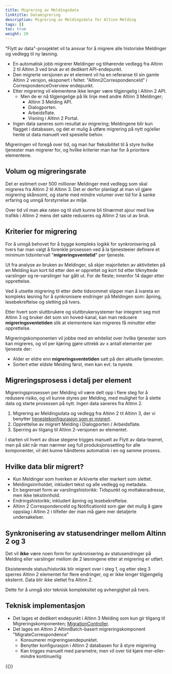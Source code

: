 ```yaml
---
title: Migrering av Meldingsdata
linktitle: Datamigrering
description: Migrering av Meldingsdata for Altinn Melding
tags: []
toc: true
weight: 20
---
```


"Flytt av data"-prosjektet vil ta ansvar for å migrere alle historiske Meldinger og vedlegg til ny løsning.

- En automatisk jobb migrerer Meldinger og tilhørende vedlegg fra Altinn 2 til Altinn 3 ved bruk av et dedikert API-endepunkt.
- Den migrerte versjonen av et element vil ha en referanse til sin gamle Altinn 2 versjon, eksponert i feltet: "Altinn2CorrespondenceId" i CorrespondenceOverview endepunkt.
- Etter migrering vil elementene ikke lenger være tilgjengelig i Altinn 2 API.
  - Men de er nå tilgjengelige på lik linje med andre Altinn 3 Meldinger;
    - Altinn 3 Melding API.
    - Dialogporten.
    - Arbeidsflate.
    - Visning i Altinn 2 Portal.
- Ingen data saneres som resultat av migrering; Meldingene blir kun flagget i databasen, og det er mulig å utføre migrering på nytt og/eller hente ut data manuelt ved spesielle behov.

Migreringen vil foregå over tid, og man har fleksibilitet til å styre hvilke tjenester man migrerer for, og hvilke kriterier man har for å prioritere elementene.

## Volum og migreringsrate

Det er estimert over 500 millioner Meldinger med vedlegg som skal migreres fra Altinn 2 til Altinn 3.
Det er derfor planlagt at man vil gjøre migrering skånsomt, og starte med mindre volumer over tid for å sanke erfaring og unngå forstyrrelse av miljø.

Over tid vil man øke raten og til slutt kunne bli tilnærmet ajour med live trafikk i Altinn 2 mens det sakte reduseres og Altinn 2 tas ut av bruk.

## Kriterier for migrering

For å unngå behovet for å bygge kompleks logikk for synkronisering på tvers har man valgt å forenkle prosessen ved å la tjenesteeier definere et minimum tidsintervall "**migreringsventetid**" per tjeneste.

Ut fra analyse av bruken av Meldinger, så skjer majoriteten av aktiviteten på en Melding kun kort tid etter den er opprettet og kort tid etter tilknyttede varslinger og re-varslinger har gått ut.
For de fleste; innenfor 14 dager etter opprettelse.

Ved å utsette migrering til etter dette tidsrommet slipper man å ivareta en kompleks løsning for å synkronisere endringer på Meldingen som: åpning, lesebekreftelse og sletting på tvers.

Etter hvert som sluttbrukere og sluttbrukersystemer har integrert seg mot Altinn 3 og bruker det som sin hoved-kanal, kan man redusere **migreringsventetiden** slik at elementene kan migreres få minutter etter opprettelse.

Migreringskomponenten vil jobbe med en whitelist over hvilke tjenester som kan migreres, og vil per kjøring gjøre uttrekk av x antall elementer per tjeneste der:

- Alder er eldre enn **migreringsventetiden** satt på den aktuelle tjenesten.
- Sortert etter eldste Melding først, men kan evt. ta nyeste.

## Migreringsprosess i detalj per element

Migreringsprosessen per Melding vil være delt opp i flere steg for å redusere risiko, og vil kunne styres per Melding, med mulighet for å slette data og starte prosessen på nytt.
Ingen data saneres fra Altinn 2.

1. Migrering av Meldingsdata og vedlegg fra Altinn 2 til Altinn 3, der vi benytter [tjenestekonfigurasjon som er migrert](../service-migration/).
2. Opprettelse av migrert Melding i Dialogporten / Arbeidsflate.
3. Sperring av tilgang til Altinn 2-versjonen av elementet.

I starten vil hvert av disse stegene trigges manuelt av Flytt av data-teamet, men på sikt når man nærmer seg full produksjonssetting for alle komponenter, vil det kunne håndteres automatisk i en og samme prosess.

## Hvilke data blir migrert?

- Kun Meldinger som hverken er Arkiverte eller markert som slettet.
- Meldingsinnholdet, inkludert tekst og alle vedlegg og metadata.
- En begrenset form av varslingshistorikk: Tidspunkt og mottakeradresse, men ikke tekstinnhold.
- Endringshistorikk; inkludert åpning og lesebekreftelse.
- Altinn 2 CorrespondenceId og NotificationId som gjør det mulig å gjøre oppslag i Altinn 2 i tilfeller der man må gjøre mer detaljerte undersøkelser.

## Synkronisering av statusendringer mellom Altinn 2 og 3

Det vil **ikke** være noen form for synkronisering av statusendringer på Melding eller varslinger mellom de 2 løsningene etter at migrering er utført.

Eksisterende status/historikk blir migrert over i steg 1, og etter steg 3 sperres Altinn 2 elementet for flere endringer, og er ikke lenger tilgjengelig eksternt. Data blir ikke slettet fra Altinn 2.

Dette for å unngå stor teknisk kompleksitet og avhengighet på tvers.

## Teknisk implementasjon

- Det lages et dedikert endepunkt i Altinn 3 Melding som kun gir tilgang til Migreringskomponenten; [MigrationController](https://github.com/Altinn/altinn-correspondence/blob/main/src/Altinn.Correspondence.API/Controllers/MigrationController.cs).
- Det lages en Altinn 2 AltinnBatch-basert migreringskomponent "MigrateCorrespondence"
  - Konsumerer migreringsendepunktet.
  - Benytter konfigurasjon i Altinn 2 databasen for å styre migrering
  - Kan trigges manuelt med parametre, men vil over tid kjøre mer-eller-mindre kontinuerlig  

{{<children />}}
